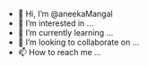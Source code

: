 - 👋 Hi, I’m @aneekaMangal
- 👀 I’m interested in ...
- 🌱 I’m currently learning ...
- 💞️ I’m looking to collaborate on ...
- 📫 How to reach me ...

<!---
aneekaMangal/aneekaMangal is a ✨ special ✨ repository because its `README.md` (this file) appears on your GitHub profile.
You can click the Preview link to take a look at your changes.
--->
